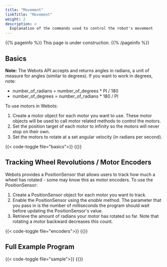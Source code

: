 ```yaml
---
title: "Movement"
linkTitle: "Movement"
weight: 2
description: >
  Explanation of the commands used to control the robot's movement
---
```


{{% pageinfo %}}
This page is under construction.
{{% /pageinfo %}}

## Basics

**Note:** The Webots API accepts and returns angles in radians, a unit of measure for angles (similar to degrees). If you 
want to work in degrees, note:
* number_of_radians = number_of_degrees * PI / 180
* number_of_degrees = number_of_radians * 180 / PI

To use motors in Webots:
1. Create a motor object for each motor you want to use. These motor objects will be used to call motor related methods 
to control the motors.
2. Set the position target of each motor to infinity so the motors will never stop on their own.
3. Set the motors to rotate at a set angular velocity (in radians per second).

{{< code-toggle file="basics">}}
{{</code-toggle>}}

## Tracking Wheel Revolutions / Motor Encoders

Webots provides a PositionSensor that allows users to track how much a wheel has rotated - some may know this as motor 
encoders. To use the PositionSensor:
1. Create a PositionSensor object for each motor you want to track.
2. Enable the PositionSensor using the *enable* method. The parameter that you pass in is the number of milliseconds the program should wait before updating the PositionSensor's value.
3. Retrieve the amount of radians your motor has rotated so far. Note that rotating a motor backward decreases this count.

{{< code-toggle file="encoders">}}
{{</code-toggle>}}

## Full Example Program

{{< code-toggle file="sample">}}
{{</code-toggle>}}